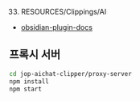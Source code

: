 33. RESOURCES/Clippings/AI

- [obsidian-plugin-docs](https://github.com/obsidianmd/obsidian-plugin-docs)


## 프록시 서버

```sh
cd jop-aichat-clipper/proxy-server
npm install
npm start
```